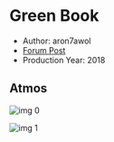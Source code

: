 # Green Book

* Author: aron7awol
* [Forum Post](https://www.avsforum.com/threads/bass-eq-for-filtered-movies.2995212/post-57668738)
* Production Year: 2018

## Atmos

![img 0](https://i.imgur.com/qG6ZxsA.jpg)

![img 1](https://i.imgur.com/IzilBbI.png)

